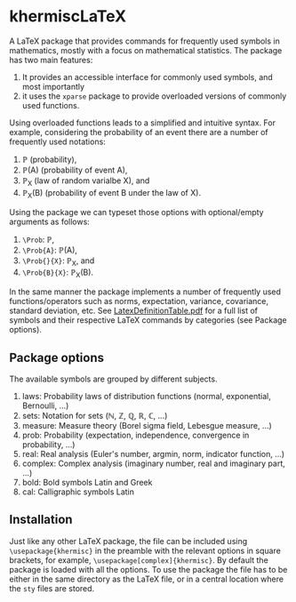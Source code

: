 # khermiscLaTeX
A LaTeX package that provides commands for frequently used symbols in mathematics, mostly with a focus on mathematical statistics.
The package has two main features:

1. It provides an accessible interface for commonly used symbols, and most importantly
1. it uses the `xparse` package to provide overloaded versions of commonly used functions.

Using overloaded functions leads to a simplified and intuitive syntax.
For example, considering the probability of an event there are a number of frequently used notations:

1. ℙ (probability),
1. ℙ(A) (probability of event A),
1. ℙ<sub>X</sub> (law of random varialbe X), and
1. ℙ<sub>X</sub>(B) (probability of event B under the law of X).

Using the package we can typeset those options with optional/empty arguments as follows:
1. `\Prob`: ℙ,
1. `\Prob{A}`: ℙ(A),
1. `\Prob{}{X}`: ℙ<sub>X</sub>, and
1. `\Prob{B}{X}`: ℙ<sub>X</sub>(B).

In the same manner the package implements a number of frequently used functions/operators such as norms, expectation, variance, covariance, standard deviation, etc.
See <a href="LatexDefinitionTable.pdf">LatexDefinitionTable.pdf</a> for a full list of symbols and their respective LaTeX commands by categories (see Package options).

## Package options
The available symbols are grouped by different subjects.

1. laws: Probability laws of distribution functions (normal, exponential, Bernoulli, ...)
1. sets: Notation for sets (ℕ, ℤ, ℚ, ℝ, ℂ, ...)
1. measure: Measure theory (Borel sigma field, Lebesgue measure, ...)
1. prob: Probability (expectation, independence, convergence in probability, ...)
1. real: Real analysis (Euler's number, argmin, norm, indicator function, ...)
1. complex: Complex analysis (imaginary number, real and imaginary part, ...)
1. bold: Bold symbols Latin and Greek
1. cal: Calligraphic symbols Latin

## Installation
Just like any other LaTeX package, the file can be included using `\usepackage{khermisc}` in the preamble with the relevant options in square brackets, for example, `\usepackage[complex]{khermisc}`.
By default the package is loaded with all the options.
To use the package the file has to be either in the same directory as the LaTeX file, or in a central location where the `sty` files are stored.

